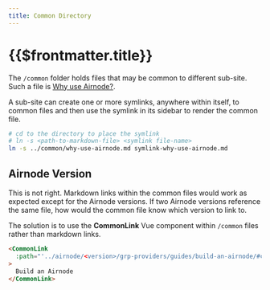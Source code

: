 ```yaml
---
title: Common Directory
---
```


# {{$frontmatter.title}}

<TocHeader />
<TOC class="table-of-contents" :include-level="[2,3]" />

The `/common` folder holds files that may be common to different sub-site. Such
a file is [Why use Airnode?](../common/why-use-airnode.md).

A sub-site can create one or more symlinks, anywhere within itself, to common
files and then use the symlink in its sidebar to render the common file.

```bash
# cd to the directory to place the symlink
# ln -s <path-to-markdown-file> <symlink file-name>
ln -s ../common/why-use-airnode.md symlink-why-use-airnode.md
```

## Airnode Version

<Fix>This is not right.</Fix> Markdown links within the common files would work
as expected except for the Airnode versions. If two Airnode versions reference
the same file, how would the common file know which version to link to.

The solution is to use the **CommonLink** Vue component within `/common` files
rather than markdown links.

```html
<CommonLink
  :path="'../airnode/<version>/grp-providers/guides/build-an-airnode/#configuration'"
>
  Build an Airnode
</CommonLink>
```
